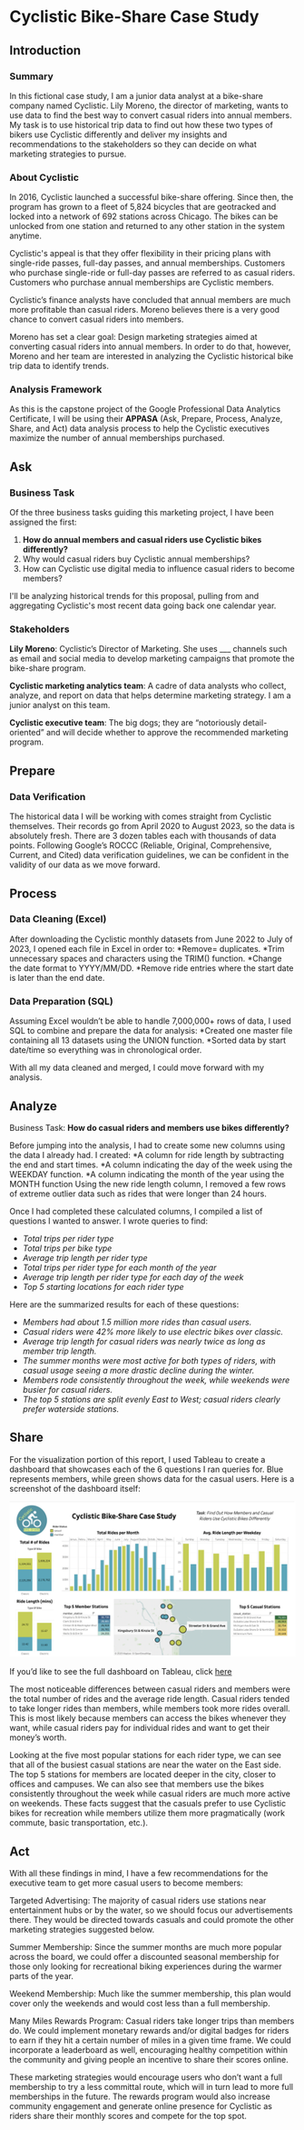 # Cyclistic Bike-Share Case Study

## Introduction

### Summary
In this fictional case study, I am a junior data analyst at a bike-share company named Cyclistic. Lily Moreno, the director of marketing, wants to use data to find the best way to convert casual riders into annual members. My task is to use historical trip data to find out how these two types of bikers use Cyclistic differently and deliver my insights and recommendations to the stakeholders so they can decide on what marketing strategies to pursue. 

### About Cyclistic
In 2016, Cyclistic launched a successful bike-share offering. Since then, the program has grown to a fleet of 5,824 bicycles that are geotracked and locked into a network of 692 stations across Chicago. The bikes can be unlocked from one station and returned to any other station in the system anytime. 

Cyclistic's appeal is that they offer flexibility in their pricing plans with single-ride passes, full-day passes, and annual memberships. Customers who purchase single-ride or full-day passes are 
referred to as casual riders. Customers who purchase annual memberships are Cyclistic members. 

Cyclistic’s finance analysts have concluded that annual members are much more profitable than casual riders. Moreno believes there is a very good chance to convert casual riders into members. 

Moreno has set a clear goal: Design marketing strategies aimed at converting casual riders into annual members. In order to do that, however, Moreno and her team are interested in analyzing the Cyclistic historical bike trip data to identify trends. 

### Analysis Framework
As this is the capstone project of the Google Professional Data Analytics Certificate, I will be using their **APPASA** (Ask, Prepare, Process, Analyze, Share, and Act) data analysis process to help the Cyclistic executives maximize the number of annual memberships purchased. 


## Ask

### Business Task
Of the three business tasks guiding this marketing project, I have been assigned the first:

1.	**How do annual members and casual riders use Cyclistic bikes differently?**
2.	Why would casual riders buy Cyclistic annual memberships?
3.	How can Cyclistic use digital media to influence casual riders to become members?

I'll be analyzing historical trends for this proposal, pulling from and aggregating Cyclistic's most recent data going back one calendar year. 

### Stakeholders
**Lily Moreno**: Cyclistic’s Director of Marketing. She uses ___ channels such as email and social media to develop marketing campaigns that promote the bike-share program.

**Cyclistic marketing analytics team**: A cadre of data analysts who collect, analyze, and report on data that helps determine marketing strategy. I am a junior analyst on this team. 

**Cyclistic executive team**: The big dogs; they are “notoriously detail-oriented” and will decide whether to approve the recommended marketing program.

## Prepare
### Data Verification
The historical data I will be working with comes straight from Cyclistic themselves. Their records go from April 2020 to August 2023, so the data is absolutely fresh. There are 3 dozen tables each with thousands of data points. Following Google’s ROCCC (Reliable, Original, Comprehensive, Current, and Cited) data verification guidelines, we can be confident in the validity of our data as we move forward.

## Process
### Data Cleaning (Excel)
After downloading the Cyclistic monthly datasets from June 2022 to July of 2023, I opened each file in Excel in order to: 
*Remove= duplicates.
*Trim unnecessary spaces and characters using the TRIM() function.
*Change the date format to YYYY/MM/DD.
*Remove ride entries where the start date is later than the end date.

### Data Preparation (SQL) 
Assuming Excel wouldn’t be able to handle 7,000,000+ rows of data, I used SQL to combine and prepare the data for analysis: 
*Created one master file containing all 13 datasets using the UNION function.
*Sorted data by start date/time so everything was in chronological order.

With all my data cleaned and merged, I could move forward with my analysis. 


## Analyze
Business Task: **How do casual riders and members use bikes differently?**

Before jumping into the analysis, I had to create some new columns using the data I already had. I created:
*A column for ride length by subtracting the end and start times.
*A column indicating the day of the week using the WEEKDAY function.
*A column indicating the month of the year using the MONTH function
Using the new ride length column, I removed a few rows of extreme outlier data such as rides that were longer than 24 hours.

Once I had completed these calculated columns, I compiled a list of questions I wanted to answer. I wrote queries to find: 
* *Total trips per rider type*
* *Total trips per bike type*
* *Average trip length per rider type*
* *Total trips per rider type for each month of the year*
* *Average trip length per rider type for each day of the week*
* *Top 5 starting locations for each rider type*

Here are the summarized results for each of these questions:
* *Members had about 1.5 million more rides than casual users.*
* *Casual riders were 42% more likely to use electric bikes over classic.*
* *Average trip length for casual riders was nearly twice as long as member trip length.*
* *The summer months were most active for both types of riders, with casual usage seeing a more drastic decline during the winter.*
* *Members rode consistently throughout the week, while weekends were busier for casual riders.*
* *The top 5 stations are split evenly East to West; casual riders clearly prefer waterside stations.*

## Share
For the visualization portion of this report, I used Tableau to create a dashboard that showcases each of the 6 questions I ran queries for. Blue represents members, while green shows data for the casual users. Here is a screenshot of the dashboard itself:

![Dashboard.png](https://github.com/AdamKTeske/Google_Data_Analytics_Certificate/blob/2296b0cf428b4922eec3de7be4767d796c03d1c9/Dashboard.png)

If you’d like to see the full dashboard on Tableau, click [here]( https://public.tableau.com/views/BikesCaseStudy/Dashboard1?:language=en-US&:display_count=n&:origin=viz_share_link)

The most noticeable differences between casual riders and members were the total number of rides and the average ride length. Casual riders tended to take longer rides than members, while members took more rides overall. This is most likely because members can access the bikes whenever they want, while casual riders pay for individual rides and want to get their money’s worth. 

Looking at the five most popular stations for each rider type, we can see that all of the busiest casual stations are near the water on the East side. The top 5 stations for members are located deeper in the city, closer to offices and campuses. We can also see that members use the bikes consistently throughout the week while casual riders are much more active on weekends. These facts suggest that the casuals prefer to use Cyclistic bikes for recreation while members utilize them more pragmatically (work commute, basic transportation, etc.).


## Act
With all these findings in mind, I have a few recommendations for the executive team to get more casual users to become members: 

Targeted Advertising: The majority of casual riders use stations near entertainment hubs or by the water, so we should focus our advertisements there. They would be directed towards casuals and could promote the other marketing strategies suggested below.

Summer Membership: Since the summer months are much more popular across the board, we could offer a discounted seasonal membership for those only looking for recreational biking experiences during the warmer parts of the year. 

Weekend Membership: Much like the summer membership, this plan would cover only the weekends and would cost less than a full membership. 

Many Miles Rewards Program: Casual riders take longer trips than members do. We could implement monetary rewards and/or digital badges for riders to earn if they hit a certain number of miles in a given time frame. We could incorporate a leaderboard as well, encouraging healthy competition within the community and giving people an incentive to share their scores online.    

These marketing strategies would encourage users who don’t want a full membership to try a less committal route, which will in turn lead to more full memberships in the future. The rewards program would also increase community engagement and generate online presence for Cyclistic as riders share their monthly scores and compete for the top spot. 




